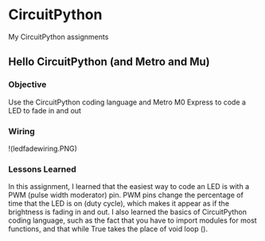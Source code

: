 # CircuitPython

My CircuitPython assignments
## Hello CircuitPython (and Metro and Mu)
### Objective
Use the CircuitPython coding language and Metro M0 Express to code a LED to fade in and out
### Wiring
!(ledfadewiring.PNG)
### Lessons Learned
In this assignment, I learned that the easiest way to code an LED is with a PWM (pulse width moderator) pin.  PWM pins change the percentage of time that the LED is on (duty cycle), which makes it appear as if the brightness is fading in and out.  I also learned the basics of CircuitPython coding language, such as the fact that you have to import modules for most functions, and that while True takes the place of void loop ().
